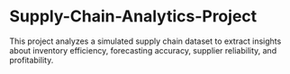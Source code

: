 # Supply-Chain-Analytics-Project
This project analyzes a simulated supply chain dataset to extract insights about inventory efficiency, forecasting accuracy, supplier reliability, and profitability.
